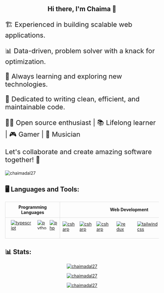 <h2 align="center">Hi there, I'm Chaima 👋</h2> 

  <p style="font-size:22px;">🏗️ Experienced in building scalable web applications.</p>

  <p style="font-size:22px;">📊 Data-driven, problem solver with a knack for optimization.</p> 
    
  <p style="font-size:22px;">🌱 Always learning and exploring new technologies.</p>
    
  <p style="font-size:22px;">🎯 Dedicated to writing clean, efficient, and maintainable code.</p>
    
  <p style="font-size:22px;">👨‍🚀 Open source enthusiast | 📚 Lifelong learner | 🎮 Gamer | 🎸 Musician</p>
    
  <p style="font-size:22px;">Let's collaborate and create amazing software together! 🚀</p>

<p align="left"> 
  <img src="https://komarev.com/ghpvc/?username=chaimadal27&label=Profile%20views&color=0e75b6&style=flat" alt="chaimadal27" /> 
</p>  

<!-- - ⚡ Fun fact **"The first-ever website, created by Tim Berners-Lee in 1991, is still online today. You can visit it at http://info.cern.ch." 🌐 🖥️** -->
<h2>🖥️ Languages and Tools:</h2>
<p align="left">
<table style="width: 100%; border-collapse: collapse; margin-top: 20px;">
    <thead>
      <tr>
        <th style="border: 1px solid #ddd; padding: 8px;">Programming Languages</th>
        <th style="border: 1px solid #ddd; padding: 8px;">Web Development</th>
        <th style="border: 1px solid #ddd; padding: 8px;">Miscellaneous</th>
        <th style="border: 1px solid #ddd; padding: 8px;">Databases</th>
        <th style="border: 1px solid #ddd; padding: 8px;">Mobile Development</th>
      </tr>
    </thead>
    <tbody>
      <tr>
        <td style="border: 1px solid #ddd; padding: 8px;">
          <div style="display: flex; gap: 10px;">
            <a href="https://developer.mozilla.org/en-US/docs/Web/JavaScript" target="_blank" rel="noreferrer"><img src="https://raw.githubusercontent.com/devicons/devicon/master/icons/javascript/javascript-original.svg" alt="javascript" style="width: 30px; height: 30px;" /></a>
            <a href="https://www.typescriptlang.org/" target="_blank" rel="noreferrer"><img src="https://www.vectorlogo.zone/logos/typescriptlang/typescriptlang-icon.svg" alt="typescript" style="width: 30px; height: 30px;" /></a>
            <a href="https://www.w3schools.com/cs/" target="_blank" rel="noreferrer"><img src="https://raw.githubusercontent.com/devicons/devicon/master/icons/csharp/csharp-original.svg" alt="csharp" style="width: 30px; height: 30px;" /></a>
            <a href="https://www.w3schools.com/cs/" target="_blank" rel="noreferrer"><img src="https://www.vectorlogo.zone/logos/python/python-icon.svg" alt="python" style="max-width: 30px; max-height: 30px;" /></a>
            <a href="https://www.w3schools.com/cs/" target="_blank" rel="noreferrer"><img src="https://www.vectorlogo.zone/logos/php/php-ar21.svg" alt="php" style="width: 60px; height: 30px;" /></a>
          </div>
        </td>
        <td style="border: 1px solid #ddd; padding: 8px;">
          <div style="display:flex; gap:10px">
            <a href="https://www.w3schools.com/cs/" target="_blank" rel="noreferrer"><img src="https://www.vectorlogo.zone/logos/reactjs/reactjs-icon.svg" alt="csharp" width="40" height="40"/></a>
            <a href="https://www.w3schools.com/cs/" target="_blank" rel="noreferrer"><img src="https://www.vectorlogo.zone/logos/vuejs/vuejs-icon.svg" alt="csharp" width="40" height="40"/></a>
            <a href="https://www.w3schools.com/cs/" target="_blank" rel="noreferrer"><img src="https://www.vectorlogo.zone/logos/angular/angular-icon.svg" alt="csharp" width="40" height="40"/></a>
            <a href="https://redux.js.org" target="_blank" rel="noreferrer"><img src="https://raw.githubusercontent.com/devicons/devicon/master/icons/redux/redux-original.svg" alt="redux" width="40" height="40"/></a>
            <a href="https://redux.js.org" target="_blank" rel="noreferrer"><img src="https://www.vectorlogo.zone/logos/jestjsio/jestjsio-icon.svg" alt="redux" width="40" height="40"/></a>
            <a href="https://www.w3.org/html/" target="_blank" rel="noreferrer"><img src="https://raw.githubusercontent.com/devicons/devicon/master/icons/html5/html5-original-wordmark.svg" alt="html5" width="40" height="40"/></a>
            <a href="https://www.w3schools.com/css/" target="_blank" rel="noreferrer"><img src="https://raw.githubusercontent.com/devicons/devicon/master/icons/css3/css3-original-wordmark.svg" alt="css3" width="40" height="40"/></a>
            <a href="https://tailwindcss.com/" target="_blank" rel="noreferrer"><img src="https://www.vectorlogo.zone/logos/tailwindcss/tailwindcss-icon.svg" alt="tailwindcss" width="40" height="40"/></a>
            <a href="https://nodejs.org" target="_blank" rel="noreferrer"><img src="https://www.vectorlogo.zone/logos/nodejs/nodejs-icon.svg" alt="nodejs" width="40" height="40"/></a>
            <a href="https://nodejs.org" target="_blank" rel="noreferrer"><img src="https://www.vectorlogo.zone/logos/nestjs/nestjs-icon.svg" alt="nodejs" width="50" height="50"/></a>
            <a href="https://dotnet.microsoft.com/" target="_blank" rel="noreferrer"><img src="https://raw.githubusercontent.com/devicons/devicon/master/icons/dot-net/dot-net-original-wordmark.svg" alt="dotnet" width="40" height="40"/></a>
          </div>
        </td>
        <td style="border: 1px solid #ddd; padding: 8px;">
          <div style="display:flex; gap:10px;">
            <a href="https://git-scm.com/" target="_blank" rel="noreferrer"><img src="https://www.vectorlogo.zone/logos/git-scm/git-scm-icon.svg" alt="git" width="30" height="30"/></a>
            <a href="https://www.docker.com/" target="_blank" rel="noreferrer"><img src="https://raw.githubusercontent.com/devicons/devicon/master/icons/docker/docker-original-wordmark.svg" alt="docker" width="30" height="30"/></a>
            <a href="https://www.docker.com/" target="_blank" rel="noreferrer"><img src="https://www.vectorlogo.zone/logos/amazon_aws/amazon_aws-icon.svg" alt="docker" width="30" height="30"/></a>
          </div>
        </td>
        <td style="border: 1px solid #ddd; padding: 8px;">
          <div style="display:flex; gap:10px;">
            <a href="https://www.postgresql.org" target="_blank" rel="noreferrer"><img src="https://raw.githubusercontent.com/devicons/devicon/master/icons/postgresql/postgresql-original-wordmark.svg" alt="postgresql" width="30" height="30"/></a>
            <a href="https://firebase.google.com/" target="_blank" rel="noreferrer"><img src="https://www.vectorlogo.zone/logos/firebase/firebase-icon.svg" alt="firebase" width="30" height="30"/></a>
            <a href="https://firebase.google.com/" target="_blank" rel="noreferrer"><img src="https://www.vectorlogo.zone/logos/oracle/oracle-icon.svg" alt="firebase" width="30" height="30"/></a>
          </div>
        </td>
        <td style="border: 1px solid #ddd; padding: 8px;">
          <div style="display:flex; gap:10px;">
            <a href="https://reactnative.dev/" target="_blank" rel="noreferrer"><img src="https://reactnative.dev/img/header_logo.svg" alt="reactnative" width="30" height="30"/></a>
            <a href="https://reactnative.dev/" target="_blank" rel="noreferrer"><img src="https://www.vectorlogo.zone/logos/android/android-icon.svg" alt="reactnative" width="30" height="30"/></a>
          </div>
        </td>
      </tr>
    </tbody>
  </table>
</p>

<h2>📊 Stats:</h2>
<p align='center'>
  <a href='#'>
  <img src="https://github-readme-stats.vercel.app/api/top-langs?username=chaimadal27&show_icons=true&locale=en&layout=compact&theme=dark" alt="chaimadal27" width="350px" />
  </a>
</p>
<p align='center'>
  <a href='#'>
  <img src="https://github-readme-stats.vercel.app/api?username=chaimadal27&show_icons=true&locale=en&theme=dark" alt="chaimadal27" width="350px" />
  </a>
</p>
<p align='center'>
  <a href='#'>
  <img src="https://github-readme-streak-stats.herokuapp.com/?user=chaimadal27&theme=dark" alt="chaimadal27" width="350px"/>
  </a>
</p>

<!-- <p style="font-size: 18px; margin-left: 20px; display: inline;">• Frontend:</p>
<a href="https://www.w3schools.com/cs/" target="_blank" rel="noreferrer"><img src="https://www.vectorlogo.zone/logos/reactjs/reactjs-icon.svg" alt="csharp" width="40" height="40"/></a>
<a href="https://www.w3schools.com/cs/" target="_blank" rel="noreferrer"><img src="https://www.vectorlogo.zone/logos/vuejs/vuejs-icon.svg" alt="csharp" width="40" height="40"/></a>
<a href="https://www.w3schools.com/cs/" target="_blank" rel="noreferrer"><img src="https://www.vectorlogo.zone/logos/angular/angular-icon.svg" alt="csharp" width="40" height="40"/></a>
<a href="https://redux.js.org" target="_blank" rel="noreferrer"><img src="https://raw.githubusercontent.com/devicons/devicon/master/icons/redux/redux-original.svg" alt="redux" width="40" height="40"/></a>
<a href="https://redux.js.org" target="_blank" rel="noreferrer"><img src="https://www.vectorlogo.zone/logos/jestjsio/jestjsio-icon.svg" alt="redux" width="40" height="40"/></a>
<a href="https://www.w3.org/html/" target="_blank" rel="noreferrer"><img src="https://raw.githubusercontent.com/devicons/devicon/master/icons/html5/html5-original-wordmark.svg" alt="html5" width="40" height="40"/></a>
<a href="https://www.w3schools.com/css/" target="_blank" rel="noreferrer"><img src="https://raw.githubusercontent.com/devicons/devicon/master/icons/css3/css3-original-wordmark.svg" alt="css3" width="40" height="40"/></a>
<a href="https://tailwindcss.com/" target="_blank" rel="noreferrer"><img src="https://www.vectorlogo.zone/logos/tailwindcss/tailwindcss-icon.svg" alt="tailwindcss" width="40" height="40"/></a>
<p style="font-size: 18px; margin-left: 20px; display: inline;">• Backend:</p>
<a href="https://nodejs.org" target="_blank" rel="noreferrer"><img src="https://www.vectorlogo.zone/logos/nodejs/nodejs-icon.svg" alt="nodejs" width="40" height="40"/></a>
<a href="https://nodejs.org" target="_blank" rel="noreferrer"><img src="https://www.vectorlogo.zone/logos/nestjs/nestjs-icon.svg" alt="nodejs" width="50" height="50"/></a>
<a href="https://dotnet.microsoft.com/" target="_blank" rel="noreferrer"><img src="https://raw.githubusercontent.com/devicons/devicon/master/icons/dot-net/dot-net-original-wordmark.svg" alt="dotnet" width="40" height="40"/></a> -->